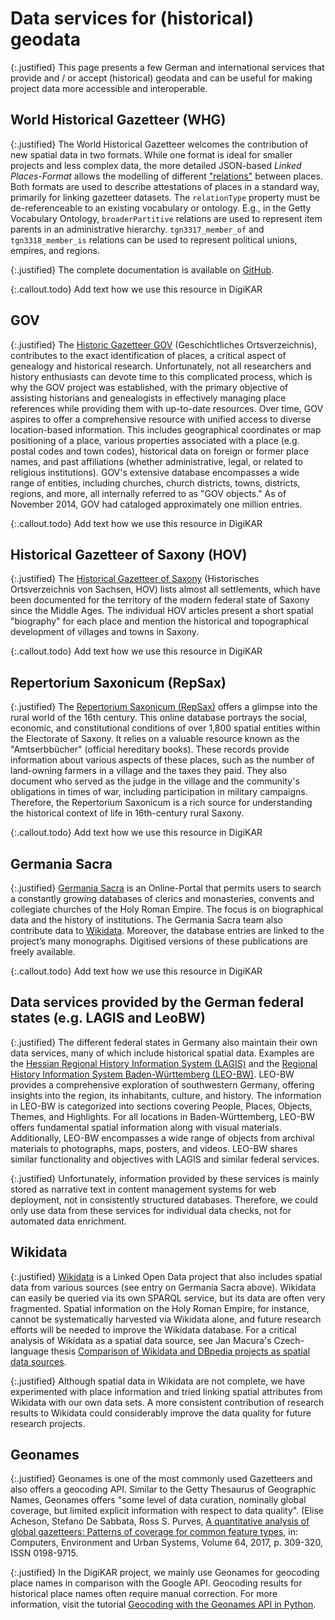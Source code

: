 # Data services for (historical) geodata

{:.justified}
This page presents a few German and international services that provide and / or accept (historical) geodata and can be useful for making project data more accessible and interoperable.

## World Historical Gazetteer (WHG)

{:.justified}
The World Historical Gazetteer welcomes the contribution of new spatial data in two formats. While one format is ideal for smaller projects and less complex data, the more detailed JSON-based *Linked Places-Format* allows the modelling of different ["relations"](https://github.com/LinkedPasts/linked-places-format) between places. Both formats are used to describe attestations of places in a standard way, primarily for linking gazetteer datasets.
The `relationType` property must be de-referenceable to an existing vocabulary or ontology. E.g., in the Getty Vocabulary Ontology, `broaderPartitive` relations are used to represent item parents in an administrative hierarchy. `tgn3317_member_of` and `tgn3318_member_is` relations can be used to represent political unions, empires, and regions.

{:.justified}
The complete documentation is available on [GitHub](https://github.com/WorldHistoricalGazetteer/whgazetteer).

{:.callout.todo}
Add text how we use this resource in DigiKAR

## GOV

{:.justified}
The [Historic Gazetteer GOV](http://www.gov.genealogy.net/search/index) (Geschichtliches Ortsverzeichnis), contributes to the exact identification of places, a critical aspect of genealogy and historical research. Unfortunately, not all researchers and history enthusiasts can devote time to this complicated process, which is why the GOV project was established, with the primary objective of assisting historians and genealogists in effectively managing place references while providing them with up-to-date resources. Over time, GOV aspires to offer a comprehensive resource with unified access to diverse location-based information. This includes geographical coordinates or map positioning of a place, various properties associated with a place (e.g. postal codes and town codes), historical data on foreign or former place names, and past affiliations (whether administrative, legal, or related to religious institutions). GOV's extensive database encompasses a wide range of entities, including churches, church districts, towns, districts, regions, and more, all internally referred to as "GOV objects." As of November 2014, GOV had cataloged approximately one million entries.

{:.callout.todo}
Add text how we use this resource in DigiKAR

## Historical Gazetteer of Saxony (HOV)

{:.justified}
The [Historical Gazetteer of Saxony](https://hov.isgv.de/) (Historisches Ortsverzeichnis von Sachsen, HOV) lists almost all settlements, which have been documented for the territory of the modern federal state of Saxony since the Middle Ages. The individual HOV articles present a short spatial "biography" for each place and mention the historical and topographical development of villages and towns in Saxony.

{:.callout.todo}
Add text how we use this resource in DigiKAR

## Repertorium Saxonicum (RepSax)

{:.justified}
The [Repertorium Saxonicum (RepSax)](https://repsax.isgv.de/) offers a glimpse into the rural world of the 16th century. This online database portrays the social, economic, and constitutional conditions of over 1,800 spatial entities within the Electorate of Saxony. It relies on a valuable resource known as the "Amtserbbücher" (official hereditary books). These records provide information about various aspects of these places, such as the number of land-owning farmers in a village and the taxes they paid. They also document who served as the judge in the village and the community's obligations in times of war, including participation in military campaigns. Therefore, the Repertorium Saxonicum is a rich source for understanding the historical context of life in 16th-century rural Saxony.

{:.callout.todo}
Add text how we use this resource in DigiKAR

## Germania Sacra

{:.justified}
[Germania Sacra](http://personendatenbank.germania-sacra.de/) is an Online-Portal that permits users to search a constantly growing databases of clerics and monasteries, convents and collegiate churches of the Holy Roman Empire. The focus is on biographical data and the history of institutions. The Germania Sacra team also contribute data to [Wikidata](https://www.wikidata.org/wiki/Wikidata:Main_Page). Moreover, the database entries are linked to the project’s many monographs. Digitised versions of these publications are freely available.

{:.callout.todo}
Add text how we use this resource in DigiKAR

## Data services provided by the German federal states (e.g. LAGIS and LeoBW)

{:.justified}
The different federal states in Germany also maintain their own data services, many of which include historical spatial data. Examples are the [Hessian Regional History Information System (LAGIS)](https://www.lagis-hessen.de/en) and the [Regional History Information System Baden-Württemberg (LEO-BW)](). LEO-BW provides a comprehensive exploration of southwestern Germany, offering insights into the region, its inhabitants, culture, and history. The information in LEO-BW is categorized into sections covering People, Places, Objects, Themes, and Highlights. For all locations in Baden-Württemberg, LEO-BW offers fundamental spatial information along with visual materials. Additionally, LEO-BW encompasses a wide range of objects from archival materials to photographs, maps, posters, and videos. LEO-BW shares similar functionality and objectives with LAGIS and similar federal services.

{:.justified}
Unfortunately, information provided by these services is mainly stored as narrative text in content management systems for web deployment, not in consistently structured databases. Therefore, we could only use data from these services for individual data checks, not for automated data enrichment.

## Wikidata

{:.justified}
[Wikidata](https://www.wikidata.org/wiki/Wikidata:Main_Page) is a Linked Open Data project that also includes spatial data from various sources (see entry on Germania Sacra above). Wikidata can easily be queried via its own SPARQL service, but its data are often very fragmented. Spatial information on the Holy Roman Empire, for instance, cannot be systematically harvested via Wikidata alone, and future research efforts will be needed to improve the Wikidata database. For a critical analysis of Wikidata as a spatial data source, see Jan Macura's Czech-language thesis [Comparison of Wikidata and DBpedia projects as spatial data sources](https://zenodo.org/records/55381).

{:.justified}
Although spatial data in Wikidata are not complete, we have experimented with place information and tried linking spatial attributes from Wikidata with our own data sets. A more consistent contribution of research results to Wikidata could considerably improve the data quality for future research projects.

## Geonames

{:.justified}
Geonames is one of the most commonly used Gazetteers and also offers a geocoding API. Similar to the Getty Thesaurus of Geographic Names, Geonames offers "some level of data curation, nominally global coverage, but limited explicit information with respect to data quality". (Elise Acheson, Stefano De Sabbata, Ross S. Purves, [A quantitative analysis of global gazetteers: Patterns of coverage for common feature types](https://doi.org/10.1016/j.compenvurbsys.2017.03.007), in: Computers, Environment and Urban Systems, Volume 64, 2017, p. 309-320, ISSN 0198-9715.

{:.justified}
In the DigiKAR project, we mainly use Geonames for geocoding place names in comparison with the Google API. Geocoding results for historical place names often require manual correction. For more information, visit the tutorial [Geocoding with the Geonames API in Python](https://monikabarget.github.io/GeoHumTutorials/Tutorial_geocodingGEONAMES).
